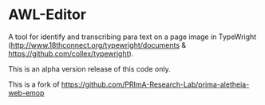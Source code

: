 # AWL-Editor
A tool for identify and transcribing para text on a page image in TypeWright (http://www.18thconnect.org/typewright/documents & https://github.com/collex/typewright).
 
This is an alpha version release of this code only. 

This is a fork of https://github.com/PRImA-Research-Lab/prima-aletheia-web-emop
